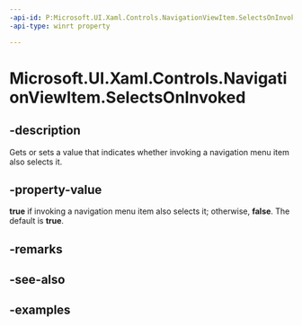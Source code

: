 ```yaml
---
-api-id: P:Microsoft.UI.Xaml.Controls.NavigationViewItem.SelectsOnInvoked
-api-type: winrt property

---
```

<!-- Property syntax.
public bool SelectsOnInvoked { get;  set; }
-->

# Microsoft.UI.Xaml.Controls.NavigationViewItem.SelectsOnInvoked


## -description

Gets or sets a value that indicates whether invoking a navigation menu item also selects it.


## -property-value

**true** if invoking a navigation menu item also selects it; otherwise, **false**. The default is **true**.


## -remarks


## -see-also


## -examples


